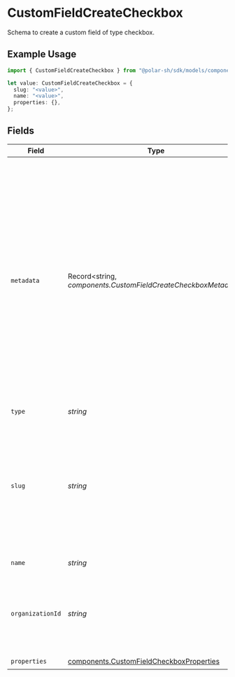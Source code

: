 # CustomFieldCreateCheckbox

Schema to create a custom field of type checkbox.

## Example Usage

```typescript
import { CustomFieldCreateCheckbox } from "@polar-sh/sdk/models/components/customfieldcreatecheckbox.js";

let value: CustomFieldCreateCheckbox = {
  slug: "<value>",
  name: "<value>",
  properties: {},
};
```

## Fields

| Field                                                                                                                                                                                                                                                                                        | Type                                                                                                                                                                                                                                                                                         | Required                                                                                                                                                                                                                                                                                     | Description                                                                                                                                                                                                                                                                                  |
| -------------------------------------------------------------------------------------------------------------------------------------------------------------------------------------------------------------------------------------------------------------------------------------------- | -------------------------------------------------------------------------------------------------------------------------------------------------------------------------------------------------------------------------------------------------------------------------------------------- | -------------------------------------------------------------------------------------------------------------------------------------------------------------------------------------------------------------------------------------------------------------------------------------------- | -------------------------------------------------------------------------------------------------------------------------------------------------------------------------------------------------------------------------------------------------------------------------------------------- |
| `metadata`                                                                                                                                                                                                                                                                                   | Record<string, *components.CustomFieldCreateCheckboxMetadata*>                                                                                                                                                                                                                               | :heavy_minus_sign:                                                                                                                                                                                                                                                                           | Key-value object allowing you to store additional information.<br/><br/>The key must be a string with a maximum length of **40 characters**.<br/>The value must be either:<br/><br/>* A string with a maximum length of **500 characters**<br/>* An integer<br/>* A boolean<br/><br/>You can store up to **50 key-value pairs**. |
| `type`                                                                                                                                                                                                                                                                                       | *string*                                                                                                                                                                                                                                                                                     | :heavy_check_mark:                                                                                                                                                                                                                                                                           | N/A                                                                                                                                                                                                                                                                                          |
| `slug`                                                                                                                                                                                                                                                                                       | *string*                                                                                                                                                                                                                                                                                     | :heavy_check_mark:                                                                                                                                                                                                                                                                           | Identifier of the custom field. It'll be used as key when storing the value. Must be unique across the organization.It can only contain ASCII letters, numbers and hyphens.                                                                                                                  |
| `name`                                                                                                                                                                                                                                                                                       | *string*                                                                                                                                                                                                                                                                                     | :heavy_check_mark:                                                                                                                                                                                                                                                                           | Name of the custom field.                                                                                                                                                                                                                                                                    |
| `organizationId`                                                                                                                                                                                                                                                                             | *string*                                                                                                                                                                                                                                                                                     | :heavy_minus_sign:                                                                                                                                                                                                                                                                           | The ID of the organization owning the custom field. **Required unless you use an organization token.**                                                                                                                                                                                       |
| `properties`                                                                                                                                                                                                                                                                                 | [components.CustomFieldCheckboxProperties](../../models/components/customfieldcheckboxproperties.md)                                                                                                                                                                                         | :heavy_check_mark:                                                                                                                                                                                                                                                                           | N/A                                                                                                                                                                                                                                                                                          |